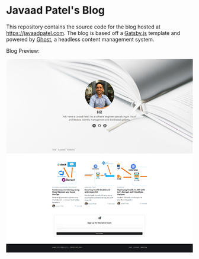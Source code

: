 # Javaad Patel's Blog

This repository contains the source code for the blog hosted at https://javaadpatel.com. The blog is based off a [Gatsby.js](https://www.gatsbyjs.org/) template and powered by [Ghost](https://ghost.org/), a headless content management system.

Blog Preview:

![Javaad Patel's Blog Preview](./resources/javaad-patel-blog.png)
